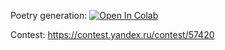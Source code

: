 Poetry generation:
[![Open In Colab](https://colab.research.google.com/assets/colab-badge.svg)](https://colab.research.google.com/github/girafe-ai/ml-course/blob/23f_basic/homeworks/hw09_poetry/assignment_poetry.ipynb)

Contest: https://contest.yandex.ru/contest/57420